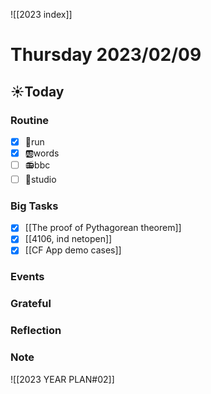 ![[2023 index]]
# Thursday 2023/02/09
## ☀Today
### Routine
- [x] 🏃run
- [x] 🆎words
- [ ] 📻bbc
- [ ] 📘studio
### Big Tasks
* [x] [[The proof of Pythagorean theorem]]
* [x] [[4106, ind netopen]]
* [x] [[CF App demo cases]]
### Events
### Grateful
### Reflection
### Note

![[2023 YEAR PLAN#02]]